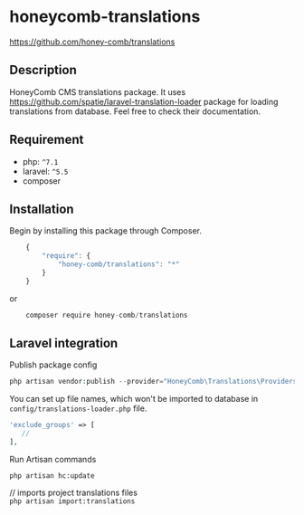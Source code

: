 # honeycomb-translations  
https://github.com/honey-comb/translations

## Description

HoneyComb CMS translations package. It uses 
https://github.com/spatie/laravel-translation-loader package for loading translations from database.
Feel free to check their documentation.

## Requirement

 - php: `^7.1`
 - laravel: `^5.5`
 - composer
 
 ## Installation

Begin by installing this package through Composer.


```js
	{
	    "require": {
	        "honey-comb/translations": "*"
	    }
	}
```
or
```js
    composer require honey-comb/translations
```

## Laravel integration

Publish package config
```php
php artisan vendor:publish --provider="HoneyComb\Translations\Providers\HCTranslationServiceProvider"
```    
You can set up file names, which won't be imported to database in `config/translations-loader.php` file.

```php
'exclude_groups' => [
   //
],
```

Run Artisan commands

`php artisan hc:update`

// imports project translations files  
`php artisan import:translations`
